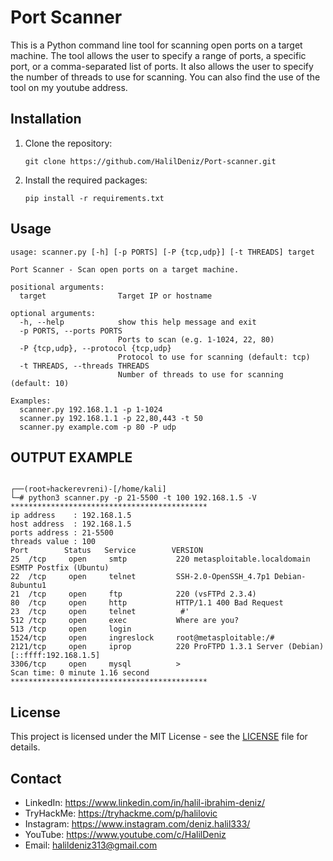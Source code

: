 # Port Scanner

This is a Python command line tool for scanning open ports on a target machine. The tool allows the user to specify a range of ports, a specific port, or a comma-separated list of ports. It also allows the user to specify the number of threads to use for scanning.
You can also find the use of the tool on my youtube address.
## Installation

1. Clone the repository:
    ```
    git clone https://github.com/HalilDeniz/Port-scanner.git
    ```
2. Install the required packages:
    ```
    pip install -r requirements.txt
    ```

## Usage

```
usage: scanner.py [-h] [-p PORTS] [-P {tcp,udp}] [-t THREADS] target

Port Scanner - Scan open ports on a target machine.

positional arguments:
  target                Target IP or hostname

optional arguments:
  -h, --help            show this help message and exit
  -p PORTS, --ports PORTS
                        Ports to scan (e.g. 1-1024, 22, 80)
  -P {tcp,udp}, --protocol {tcp,udp}
                        Protocol to use for scanning (default: tcp)
  -t THREADS, --threads THREADS
                        Number of threads to use for scanning (default: 10)

Examples:
  scanner.py 192.168.1.1 -p 1-1024
  scanner.py 192.168.1.1 -p 22,80,443 -t 50
  scanner.py example.com -p 80 -P udp
```
## OUTPUT EXAMPLE

```

┌──(root💀hackerevreni)-[/home/kali]
└─# python3 scanner.py -p 21-5500 -t 100 192.168.1.5 -V
********************************************
ip address    : 192.168.1.5
host address  : 192.168.1.5
ports address : 21-5500
threads value : 100
Port        Status   Service        VERSION
25  /tcp     open     smtp           220 metasploitable.localdomain ESMTP Postfix (Ubuntu)
22  /tcp     open     telnet         SSH-2.0-OpenSSH_4.7p1 Debian-8ubuntu1
21  /tcp     open     ftp            220 (vsFTPd 2.3.4)
80  /tcp     open     http           HTTP/1.1 400 Bad Request
23  /tcp     open     telnet          #' 
512 /tcp     open     exec           Where are you?
513 /tcp     open     login          
1524/tcp     open     ingreslock     root@metasploitable:/#
2121/tcp     open     iprop          220 ProFTPD 1.3.1 Server (Debian) [::ffff:192.168.1.5]
3306/tcp     open     mysql          >
Scan time: 0 minute 1.16 second
********************************************
```

## License

This project is licensed under the MIT License - see the [LICENSE](LICENSE) file for details.

## Contact

- LinkedIn: https://www.linkedin.com/in/halil-ibrahim-deniz/
- TryHackMe: https://tryhackme.com/p/halilovic
- Instagram: https://www.instagram.com/deniz.halil333/
- YouTube: https://www.youtube.com/c/HalilDeniz
- Email: halildeniz313@gmail.com
